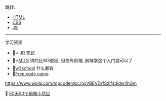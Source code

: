 跳转:
+ [HTML](./HTML/myHTMLNotes.md)  
+ [CSS](./CSS/myCSSNotes.md) 
+ [JS](./JS/myJSNotes.md) 

---

学习资源 
+ :book::star: [JR 笔记](https://github.com/australiaitgroup/full-stack-bootcamp-wiki)
+ :book::star:[MDN](https://developer.mozilla.org/en-US/) 讲的比W3更细, 但仅有前端, 前端学这个入门就可以了
+ :book:[w3school](https://www.w3schools.com/html/default.asp) 什么都有
+ :book:[Free code camp](https://www.freecodecamp.org/)


https://www.wolai.com/topcoderdoc/qxVBEVDrfSzif4djdw4hGm

:gem: [50天50个前端小项目](https://github.com/didiaohu/50projects50days)